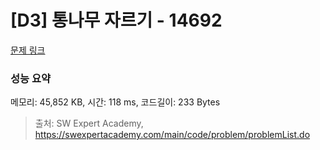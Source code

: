 # [D3] 통나무 자르기 - 14692 

[문제 링크](https://swexpertacademy.com/main/code/problem/problemDetail.do?contestProbId=AYJW0g-qlO8DFASv) 

### 성능 요약

메모리: 45,852 KB, 시간: 118 ms, 코드길이: 233 Bytes



> 출처: SW Expert Academy, https://swexpertacademy.com/main/code/problem/problemList.do